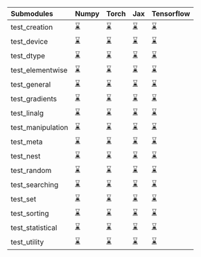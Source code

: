 | Submodules        | Numpy                                                                                                                           | Torch                                                                                                                           | Jax                                                                                                                             | Tensorflow                                                                                                                      |
|:------------------|:--------------------------------------------------------------------------------------------------------------------------------|:--------------------------------------------------------------------------------------------------------------------------------|:--------------------------------------------------------------------------------------------------------------------------------|:--------------------------------------------------------------------------------------------------------------------------------|
| test_creation     | <a href="https://github.com/unifyai/ivy/runs/7954922248?check_suite_focus=true" rel="noopener noreferrer" target="_blank">⌛</a> | <a href="https://github.com/unifyai/ivy/runs/7954925452?check_suite_focus=true" rel="noopener noreferrer" target="_blank">⌛</a> | <a href="https://github.com/unifyai/ivy/runs/7954928256?check_suite_focus=true" rel="noopener noreferrer" target="_blank">⌛</a> | <a href="https://github.com/unifyai/ivy/runs/7954930870?check_suite_focus=true" rel="noopener noreferrer" target="_blank">⌛</a> |
| test_device       | <a href="https://github.com/unifyai/ivy/runs/7954922420?check_suite_focus=true" rel="noopener noreferrer" target="_blank">⌛</a> | <a href="https://github.com/unifyai/ivy/runs/7954925613?check_suite_focus=true" rel="noopener noreferrer" target="_blank">⌛</a> | <a href="https://github.com/unifyai/ivy/runs/7954928411?check_suite_focus=true" rel="noopener noreferrer" target="_blank">⌛</a> | <a href="https://github.com/unifyai/ivy/runs/7954931024?check_suite_focus=true" rel="noopener noreferrer" target="_blank">⌛</a> |
| test_dtype        | <a href="https://github.com/unifyai/ivy/runs/7954922596?check_suite_focus=true" rel="noopener noreferrer" target="_blank">⌛</a> | <a href="https://github.com/unifyai/ivy/runs/7954925753?check_suite_focus=true" rel="noopener noreferrer" target="_blank">⌛</a> | <a href="https://github.com/unifyai/ivy/runs/7954928592?check_suite_focus=true" rel="noopener noreferrer" target="_blank">⌛</a> | <a href="https://github.com/unifyai/ivy/runs/7954931191?check_suite_focus=true" rel="noopener noreferrer" target="_blank">⌛</a> |
| test_elementwise  | <a href="https://github.com/unifyai/ivy/runs/7954922855?check_suite_focus=true" rel="noopener noreferrer" target="_blank">⌛</a> | <a href="https://github.com/unifyai/ivy/runs/7954925922?check_suite_focus=true" rel="noopener noreferrer" target="_blank">⌛</a> | <a href="https://github.com/unifyai/ivy/runs/7954928753?check_suite_focus=true" rel="noopener noreferrer" target="_blank">⌛</a> | <a href="https://github.com/unifyai/ivy/runs/7954931412?check_suite_focus=true" rel="noopener noreferrer" target="_blank">⌛</a> |
| test_general      | <a href="https://github.com/unifyai/ivy/runs/7954923101?check_suite_focus=true" rel="noopener noreferrer" target="_blank">⌛</a> | <a href="https://github.com/unifyai/ivy/runs/7954926088?check_suite_focus=true" rel="noopener noreferrer" target="_blank">⌛</a> | <a href="https://github.com/unifyai/ivy/runs/7954928968?check_suite_focus=true" rel="noopener noreferrer" target="_blank">⌛</a> | <a href="https://github.com/unifyai/ivy/runs/7954931609?check_suite_focus=true" rel="noopener noreferrer" target="_blank">⌛</a> |
| test_gradients    | <a href="https://github.com/unifyai/ivy/runs/7954923275?check_suite_focus=true" rel="noopener noreferrer" target="_blank">⌛</a> | <a href="https://github.com/unifyai/ivy/runs/7954926198?check_suite_focus=true" rel="noopener noreferrer" target="_blank">⌛</a> | <a href="https://github.com/unifyai/ivy/runs/7954929122?check_suite_focus=true" rel="noopener noreferrer" target="_blank">⌛</a> | <a href="https://github.com/unifyai/ivy/runs/7954931900?check_suite_focus=true" rel="noopener noreferrer" target="_blank">⌛</a> |
| test_linalg       | <a href="https://github.com/unifyai/ivy/runs/7954923463?check_suite_focus=true" rel="noopener noreferrer" target="_blank">⌛</a> | <a href="https://github.com/unifyai/ivy/runs/7954926370?check_suite_focus=true" rel="noopener noreferrer" target="_blank">⌛</a> | <a href="https://github.com/unifyai/ivy/runs/7954929273?check_suite_focus=true" rel="noopener noreferrer" target="_blank">⌛</a> | <a href="https://github.com/unifyai/ivy/runs/7954932217?check_suite_focus=true" rel="noopener noreferrer" target="_blank">⌛</a> |
| test_manipulation | <a href="https://github.com/unifyai/ivy/runs/7954923656?check_suite_focus=true" rel="noopener noreferrer" target="_blank">⌛</a> | <a href="https://github.com/unifyai/ivy/runs/7954926544?check_suite_focus=true" rel="noopener noreferrer" target="_blank">⌛</a> | <a href="https://github.com/unifyai/ivy/runs/7954929425?check_suite_focus=true" rel="noopener noreferrer" target="_blank">⌛</a> | <a href="https://github.com/unifyai/ivy/runs/7954932448?check_suite_focus=true" rel="noopener noreferrer" target="_blank">⌛</a> |
| test_meta         | <a href="https://github.com/unifyai/ivy/runs/7954923846?check_suite_focus=true" rel="noopener noreferrer" target="_blank">⌛</a> | <a href="https://github.com/unifyai/ivy/runs/7954926713?check_suite_focus=true" rel="noopener noreferrer" target="_blank">⌛</a> | <a href="https://github.com/unifyai/ivy/runs/7954929600?check_suite_focus=true" rel="noopener noreferrer" target="_blank">⌛</a> | <a href="https://github.com/unifyai/ivy/runs/7954932617?check_suite_focus=true" rel="noopener noreferrer" target="_blank">⌛</a> |
| test_nest         | <a href="https://github.com/unifyai/ivy/runs/7954924018?check_suite_focus=true" rel="noopener noreferrer" target="_blank">⌛</a> | <a href="https://github.com/unifyai/ivy/runs/7954926890?check_suite_focus=true" rel="noopener noreferrer" target="_blank">⌛</a> | <a href="https://github.com/unifyai/ivy/runs/7954929763?check_suite_focus=true" rel="noopener noreferrer" target="_blank">⌛</a> | <a href="https://github.com/unifyai/ivy/runs/7954932896?check_suite_focus=true" rel="noopener noreferrer" target="_blank">⌛</a> |
| test_random       | <a href="https://github.com/unifyai/ivy/runs/7954924230?check_suite_focus=true" rel="noopener noreferrer" target="_blank">⌛</a> | <a href="https://github.com/unifyai/ivy/runs/7954927041?check_suite_focus=true" rel="noopener noreferrer" target="_blank">⌛</a> | <a href="https://github.com/unifyai/ivy/runs/7954929900?check_suite_focus=true" rel="noopener noreferrer" target="_blank">⌛</a> | <a href="https://github.com/unifyai/ivy/runs/7954933110?check_suite_focus=true" rel="noopener noreferrer" target="_blank">⌛</a> |
| test_searching    | <a href="https://github.com/unifyai/ivy/runs/7954924416?check_suite_focus=true" rel="noopener noreferrer" target="_blank">⌛</a> | <a href="https://github.com/unifyai/ivy/runs/7954927226?check_suite_focus=true" rel="noopener noreferrer" target="_blank">⌛</a> | <a href="https://github.com/unifyai/ivy/runs/7954930066?check_suite_focus=true" rel="noopener noreferrer" target="_blank">⌛</a> | <a href="https://github.com/unifyai/ivy/runs/7954933299?check_suite_focus=true" rel="noopener noreferrer" target="_blank">⌛</a> |
| test_set          | <a href="https://github.com/unifyai/ivy/runs/7954924586?check_suite_focus=true" rel="noopener noreferrer" target="_blank">⌛</a> | <a href="https://github.com/unifyai/ivy/runs/7954927397?check_suite_focus=true" rel="noopener noreferrer" target="_blank">⌛</a> | <a href="https://github.com/unifyai/ivy/runs/7954930239?check_suite_focus=true" rel="noopener noreferrer" target="_blank">⌛</a> | <a href="https://github.com/unifyai/ivy/runs/7954933587?check_suite_focus=true" rel="noopener noreferrer" target="_blank">⌛</a> |
| test_sorting      | <a href="https://github.com/unifyai/ivy/runs/7954924812?check_suite_focus=true" rel="noopener noreferrer" target="_blank">⌛</a> | <a href="https://github.com/unifyai/ivy/runs/7954927695?check_suite_focus=true" rel="noopener noreferrer" target="_blank">⌛</a> | <a href="https://github.com/unifyai/ivy/runs/7954930413?check_suite_focus=true" rel="noopener noreferrer" target="_blank">⌛</a> | <a href="https://github.com/unifyai/ivy/runs/7954934053?check_suite_focus=true" rel="noopener noreferrer" target="_blank">⌛</a> |
| test_statistical  | <a href="https://github.com/unifyai/ivy/runs/7954925048?check_suite_focus=true" rel="noopener noreferrer" target="_blank">⌛</a> | <a href="https://github.com/unifyai/ivy/runs/7954927848?check_suite_focus=true" rel="noopener noreferrer" target="_blank">⌛</a> | <a href="https://github.com/unifyai/ivy/runs/7954930548?check_suite_focus=true" rel="noopener noreferrer" target="_blank">⌛</a> | <a href="https://github.com/unifyai/ivy/runs/7954934332?check_suite_focus=true" rel="noopener noreferrer" target="_blank">⌛</a> |
| test_utility      | <a href="https://github.com/unifyai/ivy/runs/7954925278?check_suite_focus=true" rel="noopener noreferrer" target="_blank">⌛</a> | <a href="https://github.com/unifyai/ivy/runs/7954928042?check_suite_focus=true" rel="noopener noreferrer" target="_blank">⌛</a> | <a href="https://github.com/unifyai/ivy/runs/7954930691?check_suite_focus=true" rel="noopener noreferrer" target="_blank">⌛</a> | <a href="https://github.com/unifyai/ivy/runs/7954934501?check_suite_focus=true" rel="noopener noreferrer" target="_blank">⌛</a> |
